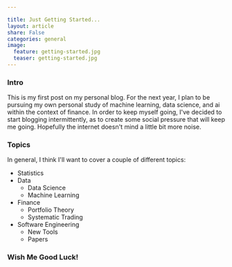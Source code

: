 ```yaml
---

title: Just Getting Started...
layout: article
share: False
categories: general
image:
  feature: getting-started.jpg
  teaser: getting-started.jpg
---
```



### Intro
This is my first post on my personal blog. For the next year, I plan to be pursuing my own personal study of machine learning, data science, and ai within the context of finance. In order to keep myself going, I've decided to start blogging intermittently, as to create some social pressure that will keep me going. Hopefully the internet doesn't mind a little bit more noise. 

### Topics
In general, I think I'll want to cover a couple of different topics:

* Statistics
* Data
    * Data Science
    * Machine Learning
* Finance
    * Portfolio Theory
    * Systematic Trading
* Software Engineering
    * New Tools
    * Papers

### Wish Me Good Luck!
